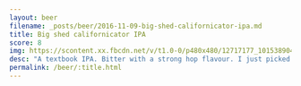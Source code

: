 ```yaml
---
layout: beer
filename: _posts/beer/2016-11-09-big-shed-californicator-ipa.md
title: Big shed californicator IPA
score: 8
img: https://scontent.xx.fbcdn.net/v/t1.0-0/p480x480/12717177_10153890413993745_4407733928412012176_n.jpg?oh=bf088d3f6db09f3d5e7cfd6e44d799e7&oe=5918A2B9
desc: "A textbook IPA. Bitter with a strong hop flavour. I just picked it because of the bears having sex on the label"
permalink: /beer/:title.html
---
```

